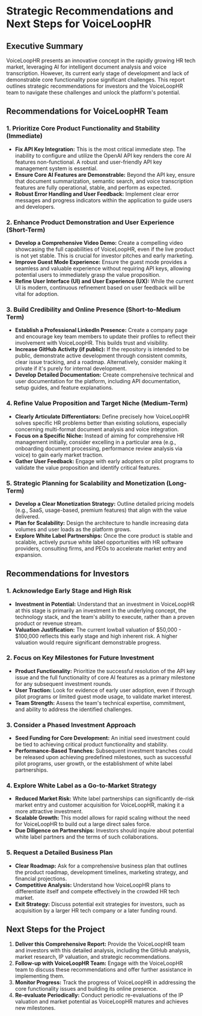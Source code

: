 # Strategic Recommendations and Next Steps for VoiceLoopHR

## Executive Summary
VoiceLoopHR presents an innovative concept in the rapidly growing HR tech market, leveraging AI for intelligent document analysis and voice transcription. However, its current early stage of development and lack of demonstrable core functionality pose significant challenges. This report outlines strategic recommendations for investors and the VoiceLoopHR team to navigate these challenges and unlock the platform's potential.

## Recommendations for VoiceLoopHR Team

### 1. Prioritize Core Product Functionality and Stability (Immediate)
*   **Fix API Key Integration:** This is the most critical immediate step. The inability to configure and utilize the OpenAI API key renders the core AI features non-functional. A robust and user-friendly API key management system is essential.
*   **Ensure Core AI Features are Demonstrable:** Beyond the API key, ensure that document summarization, semantic search, and voice transcription features are fully operational, stable, and perform as expected.
*   **Robust Error Handling and User Feedback:** Implement clear error messages and progress indicators within the application to guide users and developers.

### 2. Enhance Product Demonstration and User Experience (Short-Term)
*   **Develop a Comprehensive Video Demo:** Create a compelling video showcasing the full capabilities of VoiceLoopHR, even if the live product is not yet stable. This is crucial for investor pitches and early marketing.
*   **Improve Guest Mode Experience:** Ensure the guest mode provides a seamless and valuable experience without requiring API keys, allowing potential users to immediately grasp the value proposition.
*   **Refine User Interface (UI) and User Experience (UX):** While the current UI is modern, continuous refinement based on user feedback will be vital for adoption.

### 3. Build Credibility and Online Presence (Short-to-Medium Term)
*   **Establish a Professional LinkedIn Presence:** Create a company page and encourage key team members to update their profiles to reflect their involvement with VoiceLoopHR. This builds trust and visibility.
*   **Increase GitHub Activity (if public):** If the repository is intended to be public, demonstrate active development through consistent commits, clear issue tracking, and a roadmap. Alternatively, consider making it private if it's purely for internal development.
*   **Develop Detailed Documentation:** Create comprehensive technical and user documentation for the platform, including API documentation, setup guides, and feature explanations.

### 4. Refine Value Proposition and Target Niche (Medium-Term)
*   **Clearly Articulate Differentiators:** Define precisely how VoiceLoopHR solves specific HR problems better than existing solutions, especially concerning multi-format document analysis and voice integration.
*   **Focus on a Specific Niche:** Instead of aiming for comprehensive HR management initially, consider excelling in a particular area (e.g., onboarding document processing, performance review analysis via voice) to gain early market traction.
*   **Gather User Feedback:** Engage with early adopters or pilot programs to validate the value proposition and identify critical features.

### 5. Strategic Planning for Scalability and Monetization (Long-Term)
*   **Develop a Clear Monetization Strategy:** Outline detailed pricing models (e.g., SaaS, usage-based, premium features) that align with the value delivered.
*   **Plan for Scalability:** Design the architecture to handle increasing data volumes and user loads as the platform grows.
*   **Explore White Label Partnerships:** Once the core product is stable and scalable, actively pursue white label opportunities with HR software providers, consulting firms, and PEOs to accelerate market entry and expansion.

## Recommendations for Investors

### 1. Acknowledge Early Stage and High Risk
*   **Investment in Potential:** Understand that an investment in VoiceLoopHR at this stage is primarily an investment in the underlying concept, the technology stack, and the team's ability to execute, rather than a proven product or revenue stream.
*   **Valuation Justification:** The current lowball valuation of $50,000 - $100,000 reflects this early stage and high inherent risk. A higher valuation would require significant demonstrable progress.

### 2. Focus on Key Milestones for Future Investment
*   **Product Functionality:** Prioritize the successful resolution of the API key issue and the full functionality of core AI features as a primary milestone for any subsequent investment rounds.
*   **User Traction:** Look for evidence of early user adoption, even if through pilot programs or limited guest mode usage, to validate market interest.
*   **Team Strength:** Assess the team's technical expertise, commitment, and ability to address the identified challenges.

### 3. Consider a Phased Investment Approach
*   **Seed Funding for Core Development:** An initial seed investment could be tied to achieving critical product functionality and stability.
*   **Performance-Based Tranches:** Subsequent investment tranches could be released upon achieving predefined milestones, such as successful pilot programs, user growth, or the establishment of white label partnerships.

### 4. Explore White Label as a Go-to-Market Strategy
*   **Reduced Market Risk:** White label partnerships can significantly de-risk market entry and customer acquisition for VoiceLoopHR, making it a more attractive investment.
*   **Scalable Growth:** This model allows for rapid scaling without the need for VoiceLoopHR to build out a large direct sales force.
*   **Due Diligence on Partnerships:** Investors should inquire about potential white label partners and the terms of such collaborations.

### 5. Request a Detailed Business Plan
*   **Clear Roadmap:** Ask for a comprehensive business plan that outlines the product roadmap, development timelines, marketing strategy, and financial projections.
*   **Competitive Analysis:** Understand how VoiceLoopHR plans to differentiate itself and compete effectively in the crowded HR tech market.
*   **Exit Strategy:** Discuss potential exit strategies for investors, such as acquisition by a larger HR tech company or a later funding round.

## Next Steps for the Project

1.  **Deliver this Comprehensive Report:** Provide the VoiceLoopHR team and investors with this detailed analysis, including the GitHub analysis, market research, IP valuation, and strategic recommendations.
2.  **Follow-up with VoiceLoopHR Team:** Engage with the VoiceLoopHR team to discuss these recommendations and offer further assistance in implementing them.
3.  **Monitor Progress:** Track the progress of VoiceLoopHR in addressing the core functionality issues and building its online presence.
4.  **Re-evaluate Periodically:** Conduct periodic re-evaluations of the IP valuation and market potential as VoiceLoopHR matures and achieves new milestones.


